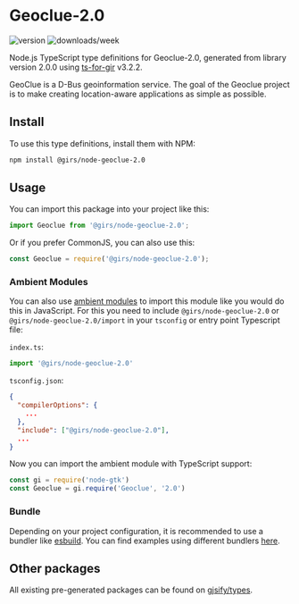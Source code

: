 
# Geoclue-2.0

![version](https://img.shields.io/npm/v/@girs/node-geoclue-2.0)
![downloads/week](https://img.shields.io/npm/dw/@girs/node-geoclue-2.0)


Node.js TypeScript type definitions for Geoclue-2.0, generated from library version 2.0.0 using [ts-for-gir](https://github.com/gjsify/ts-for-gir) v3.2.2.

GeoClue is a D-Bus geoinformation service. The goal of the Geoclue project is to make creating location-aware applications as simple as possible.

## Install

To use this type definitions, install them with NPM:
```bash
npm install @girs/node-geoclue-2.0
```

## Usage

You can import this package into your project like this:
```ts
import Geoclue from '@girs/node-geoclue-2.0';
```

Or if you prefer CommonJS, you can also use this:
```ts
const Geoclue = require('@girs/node-geoclue-2.0');
```

### Ambient Modules

You can also use [ambient modules](https://github.com/gjsify/ts-for-gir/tree/main/packages/cli#ambient-modules) to import this module like you would do this in JavaScript.
For this you need to include `@girs/node-geoclue-2.0` or `@girs/node-geoclue-2.0/import` in your `tsconfig` or entry point Typescript file:

`index.ts`:
```ts
import '@girs/node-geoclue-2.0'
```

`tsconfig.json`:
```json
{
  "compilerOptions": {
    ...
  },
  "include": ["@girs/node-geoclue-2.0"],
  ...
}
```

Now you can import the ambient module with TypeScript support: 

```ts
const gi = require('node-gtk')
const Geoclue = gi.require('Geoclue', '2.0')
```


### Bundle

Depending on your project configuration, it is recommended to use a bundler like [esbuild](https://esbuild.github.io/). You can find examples using different bundlers [here](https://github.com/gjsify/ts-for-gir/tree/main/examples).

## Other packages

All existing pre-generated packages can be found on [gjsify/types](https://github.com/gjsify/types).

